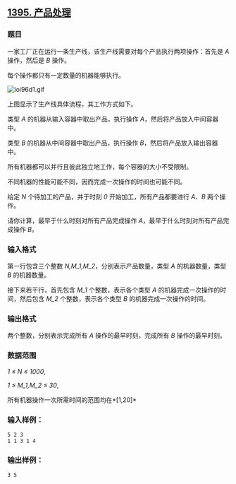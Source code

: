 ## [1395. 产品处理](https://www.acwing.com/problem/content/1397/)

### 题目

一家工厂正在运行一条生产线，该生产线需要对每个产品执行两项操作：首先是 *A* 操作，然后是 *B* 操作。

每个操作都只有一定数量的机器能够执行。

 ![ioi96d1.gif](https://cdn.acwing.com/media/article/image/2020/03/01/19_7d13e9765b-ioi96d1.gif)

上图显示了生产线具体流程，其工作方式如下。

类型 *A* 的机器从输入容器中取出产品，执行操作 *A*，然后将产品放入中间容器中。

类型 *B* 的机器从中间容器中取出产品，执行操作 *B*，然后将产品放入输出容器中。

所有机器都可以并行且彼此独立地工作，每个容器的大小不受限制。

不同机器的性能可能不同，因而完成一次操作的时间也可能不同。

给定 *N* 个待加工的产品，并于时刻 *0* 开始加工，所有产品都要进行 *A、B* 两个操作。

请你计算，最早于什么时刻对所有产品完成操作 *A*，最早于什么时刻对所有产品完成操作 *B*。

### 输入格式

第一行包含三个整数 *N,M_1,M_2*，分别表示产品数量，类型 *A* 的机器数量，类型 *B* 的机器数量。

接下来若干行，首先包含 *M_1* 个整数，表示各个类型 *A* 的机器完成一次操作的时间，然后包含 *M_2* 个整数，表示各个类型 *B* 的机器完成一次操作的时间。

### 输出格式

两个整数，分别表示完成所有 *A* 操作的最早时刻，完成所有 *B* 操作的最早时刻。

### 数据范围

*1 ≤ N ≤ 1000*,

*1 ≤ M_1,M_2 ≤ 30*,

所有机器操作一次所需时间的范围均在*[1,20]*

### 输入样例：

```
5 2 3
1 1 3 1 4
```

### 输出样例：

```
3 5
```
